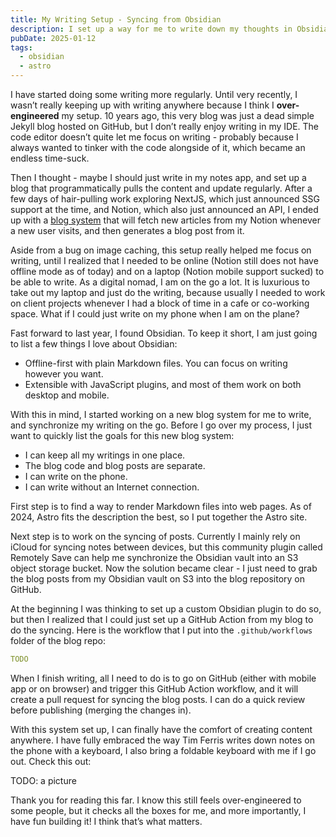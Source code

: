 ```yaml
---
title: My Writing Setup - Syncing from Obsidian
description: I set up a way for me to write down my thoughts in Obsidian and sync to this blog. Here is a documentation of why and how I do so.
pubDate: 2025-01-12
tags:
  - obsidian
  - astro
---
```

I have started doing some writing more regularly. Until very recently, I wasn’t really keeping up with writing anywhere because I think I **over-engineered** my setup. 10 years ago, this very blog was just a dead simple Jekyll blog hosted on GitHub, but I don’t really enjoy writing in my IDE. The code editor doesn’t quite let me focus on writing - probably because I always wanted to tinker with the code alongside of it, which became an endless time-suck.

Then I thought - maybe I should just write in my notes app, and set up a blog that programmatically pulls the content and update regularly. After a few days of hair-pulling work exploring NextJS, which just announced SSG support at the time, and Notion, which also just announced an API, I ended up with a [blog system](https://github.com/lhr0909/notion-blog) that will fetch new articles from my Notion whenever a new user visits, and then generates a blog post from it.

Aside from a bug on image caching, this setup really helped me focus on writing, until I realized that I needed to be online (Notion still does not have offline mode as of today) and on a laptop (Notion mobile support sucked) to be able to write. As a digital nomad, I am on the go a lot. It is luxurious to take out my laptop and just do the writing, because usually I needed to work on client projects whenever I had a block of time in a cafe or co-working space. What if I could just write on my phone when I am on the plane?

Fast forward to last year, I found Obsidian. To keep it short, I am just going to list a few things I love about Obsidian:

- Offline-first with plain Markdown files. You can focus on writing however you want.
- Extensible with JavaScript plugins, and most of them work on both desktop and mobile.

With this in mind, I started working on a new blog system for me to write, and synchronize my writing on the go. Before I go over my process, I just want to quickly list the goals for this new blog system:

- I can keep all my writings in one place.
- The blog code and blog posts are separate.
- I can write on the phone.
- I can write without an Internet connection.

First step is to find a way to render Markdown files into web pages. As of 2024, Astro fits the description the best, so I put together the Astro site.

Next step is to work on the syncing of posts. Currently I mainly rely on iCloud for syncing notes between devices, but this community plugin called Remotely Save can help me synchronize the Obsidian vault into an S3 object storage bucket. Now the solution became clear - I just need to grab the blog posts from my Obsidian vault on S3 into the blog repository on GitHub.

At the beginning I was thinking to set up a custom Obsidian plugin to do so, but then I realized that I could just set up a GitHub Action from my blog to do the syncing. Here is the workflow that I put into the `.github/workflows` folder of the blog repo:

```yaml
TODO
```

When I finish writing, all I need to do is to go on GitHub (either with mobile app or on browser) and trigger this GitHub Action workflow, and it will create a pull request for syncing the blog posts. I can do a quick review before publishing (merging the changes in).

With this system set up, I can finally have the comfort of creating content anywhere. I have fully embraced the way Tim Ferris writes down notes on the phone with a keyboard, I also bring a foldable keyboard with me if I go out. Check this out:

TODO: a picture

Thank you for reading this far. I know this still feels over-engineered to some people, but it checks all the boxes for me, and more importantly, I have fun building it! I think that’s what matters.